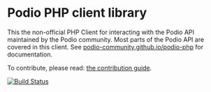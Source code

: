 # Podio PHP client library

This the non-official PHP Client for interacting with the Podio API maintained by the Podio community. Most parts of the Podio API are covered in this client. See [podio-community.github.io/podio-php](https://podio-community.github.io/podio-php/) for documentation.

To contribute, please read: [the contribution guide](https://github.com/podio-community/podio-php/blob/master/CONTRIBUTING.md).

[![Build Status](https://travis-ci.org/podio-community/podio-php.svg?branch=4.0.0)](https://travis-ci.org/podio-community/podio-php)
